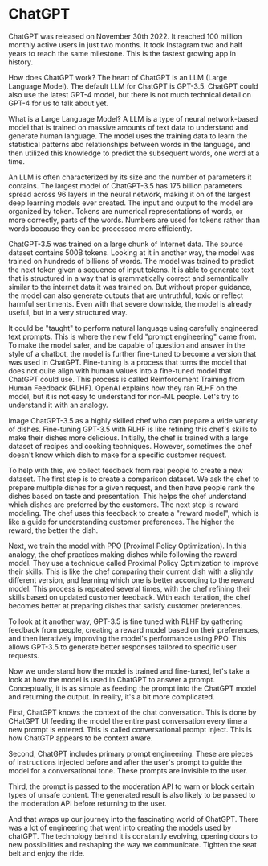 # ChatGPT

ChatGPT was released on November 30th 2022. It reached 100 million monthly active users in just two months. It took Instagram two and half years to reach the same milestone. This is the fastest growing app in history. 

How does ChatGPT work? The heart of ChatGPT is an LLM (Large Language Model). The default LLM for ChatGPT is GPT-3.5. ChatGPT could also use the latest GPT-4 model, but there is not much technical detail on GPT-4 for us to talk about yet. 

What is a Large Language Model? A LLM is a type of neural network-based model that is trained on massive amounts of text data to understand and generate human language. The model uses the training data to learn the statistical patterns abd relationships between words in the language, and then utilized this knowledge to predict the subsequent words, one word at a time.

An LLM is often characterized by its size and the number of parameters it contains. The largest model of ChatGPT-3.5 has 175 billion parameters spread across 96 layers in the neural network, making it on of the largest deep learning models ever created. The input and output to the model are organized by token. Tokens are numerical representations of words, or more correctly, parts of the words. Numbers are used for tokens rather than words because they can be processed more efficiently. 

ChatGPT-3.5 was trained on a large chunk of Internet data. The source dataset contains 500B tokens. Looking at it in another way, the model was trained on hundreds of billions of words. The model was trained to predict the next token given a sequence of input tokens. It is able to generate text that is structured in a way that is grammatically correct and semantically similar to the internet data it was trained on. But without proper guidance, the model can also generate outputs that are untruthful, toxic or reflect harmful sentiments. Even with that severe downside, the model is already useful, but in a very structured way. 

It could be "taught" to perform natural language using carefully engineered text prompts. This is where the new field "prompt engineering" came from. To make the model safer, and be capable of question and answer in the style of a chatbot, the model is further fine-tuned to become a version that was used in ChatGPT. Fine-tuning is a process that turns the model that does not quite align with human values into a fine-tuned model that ChatGPT could use. This process is called Reinforcement Training from Human Feedback (RLHF). OpenAI explains how they ran RLHF on the model, but it is not easy to understand for non-ML people. Let's try to understand it with an analogy. 

Image ChatGPT-3.5 as a highly skilled chef who can prepare a wide variety of dishes. Fine-tuning GPT-3.5 with RLHF is like refining this chef's skills to make their dishes more delicious. Initially, the chef is trained with a large dataset of recipes and cooking techniques. However, sometimes the chef doesn't know which dish to make for a specific customer request. 

To help with this, we collect feedback from real people to create a new dataset. The first step is to create a comparison dataset. We ask the chef to prepare multiple dishes for a given request, and then have people rank the dishes based on taste and presentation. This helps the chef understand which dishes are preferred by the customers. The next step is reward modeling. The chef uses this feedback to create a "reward model", which is like a guide for understanding customer preferences. The higher the reward, the better the dish.

Next, we train the model with PPO (Proximal Policy Optimization). In this analogy, the chef practices making dishes while following the reward model. They use a technique called Proximal Policy Optimization to improve their skills. This is like the chef comparing their current dish with a slightly different version, and learning which one is better according to the reward model. This process is repeated several times, with the chef refining their skills based on updated customer feedback. With each iteration, the chef becomes better at preparing dishes that satisfy customer preferences.

 To look at it another way, GPT-3.5 is fine tuned with RLHF by gathering feedback from people, creating a reward model based on their preferences, and then iteratively improving the model's performance using PPO. This allows GPT-3.5 to generate better responses tailored to specific user requests. 
 
 Now we understand how the model is trained and fine-tuned, let's take a look at how the model is used in ChatGPT to answer a prompt. Conceptually, it is as simple as feeding the prompt into the ChatGPT model and returning the output. In reality, it's a bit more complicated. 
 
 First, ChatGPT knows the context of the chat conversation. This is done by CHatGPT UI feeding the model the entire past conversation every time a new prompt is entered. This is called conversational prompt inject. This is how ChatGTP appears to be context aware. 

 Second, ChatGPT includes primary prompt engineering. These are pieces of instructions injected before and after the user's prompt to guide the model for a conversational tone. These prompts are invisible to the user. 

 Third, the prompt is passed to the moderation API to warn or block certain types of unsafe content. The generated result is also likely to be passed to the moderation API before returning to the user. 

 And that wraps up our journey into the fascinating world of ChatGPT. There was a lot of engineering that went into creating the models used by chatGPT. The technology behind it is constantly evolving, opening doors to new possibilities and reshaping the way we communicate. Tighten the seat belt and enjoy the ride. 